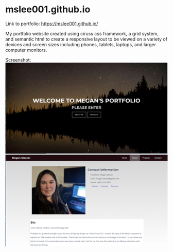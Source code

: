 # mslee001.github.io

Link to portfolio: https://mslee001.github.io/

My portfolio website created using ciruss css framework, a grid system, and semantic html to create a responsive layout to be viewed on a variety of devices and screen sizes including phones, tablets, laptops, and larger computer monitors.

Screenshot: <img src="assets/readme-img2.PNG"/><img src="assets/readme-img3.PNG"/>
